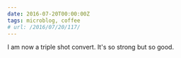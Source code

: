 ```yaml
---
date: 2016-07-20T00:00:00Z
tags: microblog, coffee
# url: /2016/07/20/117/
---
```


I am now a triple shot convert. It's so strong but so good.